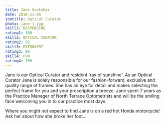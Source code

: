 ```yaml
---
title: Jane Scotcher
date: 2018-11-06
jobtitle: Optical Curator
photo: jane-1.jpg
skill1: DISPENSING
rating1: 100
skill2: OPTICAL CURATOR
rating2: 95
skill3: EXTROVERT
rating3: 90
skill4: FUN
rating4: 100
---
```


Jane is our Optical Curator and resident 'ray of sunshine'. As an Optical Curator Jane is solely responsible for our fashion-forward, exclusive and quality range of frames. She has an eye for detail and makes selecting the perfect frame for you and your prescription a breeze. Jane spent  7 years as the Practice Manager of North Terrace Optometrists and will be the smiling face welcoming you in to our practice most days. 

Where you might not expect to find Jane is on a red hot Honda motorcycle! Ask her about how she broke her foot...
